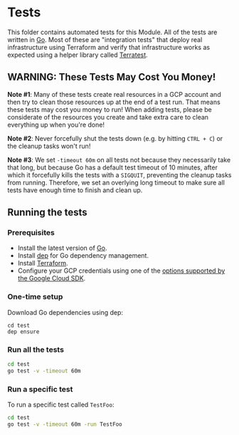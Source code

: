 # Tests

This folder contains automated tests for this Module. All of the tests are written in [Go](https://golang.org/).
Most of these are "integration tests" that deploy real infrastructure using Terraform and verify that infrastructure
works as expected using a helper library called [Terratest](https://github.com/gruntwork-io/terratest).

## WARNING: These Tests May Cost You Money!

**Note #1**: Many of these tests create real resources in a GCP account and then try to clean those resources up at
the end of a test run. That means these tests may cost you money to run! When adding tests, please be considerate of
the resources you create and take extra care to clean everything up when you're done!

**Note #2**: Never forcefully shut the tests down (e.g. by hitting `CTRL + C`) or the cleanup tasks won't run!

**Note #3**: We set `-timeout 60m` on all tests not because they necessarily take that long, but because Go has a
default test timeout of 10 minutes, after which it forcefully kills the tests with a `SIGQUIT`, preventing the cleanup
tasks from running. Therefore, we set an overlying long timeout to make sure all tests have enough time to finish and
clean up.

## Running the tests

### Prerequisites

- Install the latest version of [Go](https://golang.org/).
- Install [dep](https://github.com/golang/dep) for Go dependency management.
- Install [Terraform](https://www.terraform.io/downloads.html).
- Configure your GCP credentials using one of the [options supported by the Google Cloud SDK](https://cloud.google.com/sdk/docs/authorizing).

### One-time setup

Download Go dependencies using dep:

```
cd test
dep ensure
```

### Run all the tests

```bash
cd test
go test -v -timeout 60m
```

### Run a specific test

To run a specific test called `TestFoo`:

```bash
cd test
go test -v -timeout 60m -run TestFoo
```

